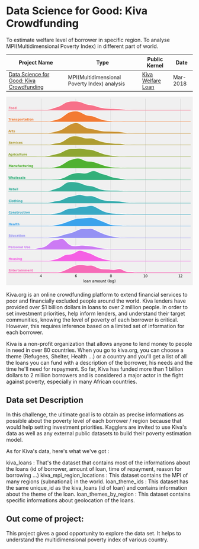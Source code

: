 # Data Science for Good: Kiva Crowdfunding
To estimate welfare level of borrower in specific region. To analyse MPI(Multidimensional Poverty Index) in different part of world.

| Project Name | Type  | Public Kernel | Date |
| ------ | ------ | ------ |  ------ |
| [Data Science for Good: Kiva Crowdfunding](https://www.kaggle.com/kiva/data-science-for-good-kiva-crowdfunding) | MPI(Multidimensional Poverty Index) analysis | [Kiva Welfare Loan](https://www.kaggle.com/sudhirnl7/kiva-welfare-loan/) | Mar-2018 |
![Loan amount usage in diffirent sector](joy.png)

Kiva.org is an online crowdfunding platform to extend financial services to poor and financially excluded people around the world. Kiva lenders have provided over $1 billion dollars in loans to over 2 million people. In order to set investment priorities, help inform lenders, and understand their target communities, knowing the level of poverty of each borrower is critical. However, this requires inference based on a limited set of information for each borrower. 

Kiva is a non-profit organization that allows anyone to lend money to people in need in over 80 countries. When you go to kiva.org, you can choose a theme (Refugees, Shelter, Health ...) or a country and you'll get a list of all the loans you can fund with a description of the borrower, his needs and the time he'll need for repayment. So far, Kiva has funded more than 1 billion dollars to 2 million borrowers and is considered a major actor in the fight against poverty, especially in many African countries.

## Data set Description
In this challenge, the ultimate goal is to obtain as precise informations as possible about the poverty level of each borrower / region because that would help setting investment priorities. Kagglers are invited to use Kiva's data as well as any external public datasets to build their poverty estimation model.

As for Kiva's data, here's what we've got :

kiva_loans : That's the dataset that contains most of the informations about the loans (id of borrower, amount of loan, time of repayment, reason for borrowing ...)
kiva_mpi_region_locations : This dataset contains the MPI of many regions (subnational) in the world.
loan_theme_ids : This dataset has the same unique_id as the kiva_loans (id of loan) and contains information about the theme of the loan.
loan_themes_by_region : This dataset contains specific informations about geolocation of the loans.


## Out come of project:
This project gives a good opportunity to explore the data set. It helps to understand the multidimensional poverty index of various country.
